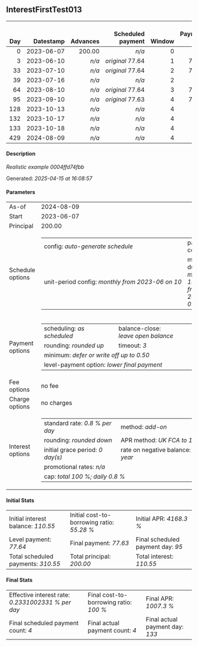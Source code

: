 <h2>InterestFirstTest013</h2><table><thead style="vertical-align: bottom;"><th style="text-align: right;">Day</th><th style="text-align: right;">Datestamp</th><th style="text-align: right;">Advances</th><th style="text-align: right;">Scheduled payment</th><th style="text-align: right;">Window</th><th style="text-align: right;">Payment due</th><th style="text-align: right;">Actual payments</th><th style="text-align: right;">Generated payment</th><th style="text-align: right;">Net effect</th><th style="text-align: right;">Payment status</th><th style="text-align: right;">Balance status</th><th style="text-align: right;">Simple interest</th><th style="text-align: right;">New interest</th><th style="text-align: right;">New charges</th><th style="text-align: right;">Principal portion</th><th style="text-align: right;">Fee portion</th><th style="text-align: right;">Interest portion</th><th style="text-align: right;">Charges portion</th><th style="text-align: right;">Fee refund</th><th style="text-align: right;">Principal balance</th><th style="text-align: right;">Fee balance</th><th style="text-align: right;">Interest balance</th><th style="text-align: right;">Charges balance</th><th style="text-align: right;">Settlement figure</th><th style="text-align: right;">Fee refund if&nbsp;settled</th></thead><tr style="text-align: right;"><td class="ci00">0</td><td class="ci01" style="white-space: nowrap;">2023-06-07</td><td class="ci02">200.00</td><td class="ci03" style="white-space: nowrap;"><i>n/a<i></td><td class="ci04">0</td><td class="ci05">0.00</td><td class="ci06"><i>n/a</i></td><td class="ci07"><i>n/a</i></td><td class="ci08">0.00</td><td class="ci09"><i>none&nbsp;scheduled</i></td><td class="ci10">open</td><td class="ci13">0.0000</td><td class="ci14">0.0000</td><td class="ci15"><i>n/a</i></td><td class="ci16">0.00</td><td class="ci17">0.00</td><td class="ci18">0.00</td><td class="ci19">0.00</td><td class="ci20">0.00</td><td class="ci21">200.00</td><td class="ci22">0.00</td><td class="ci23">110.5500</td><td class="ci24">0.00</td><td class="ci25">200.00</td><td class="ci26">0.00</td></tr><tr style="text-align: right;"><td class="ci00">3</td><td class="ci01" style="white-space: nowrap;">2023-06-10</td><td class="ci02"><i>n/a</i></td><td class="ci03" style="white-space: nowrap;"><i>original</i> 77.64</td><td class="ci04">1</td><td class="ci05">77.64</td><td class="ci06"><i>n/a</i></td><td class="ci07"><i>n/a</i></td><td class="ci08">0.00</td><td class="ci09"><i>missed&nbsp;payment</i></td><td class="ci10">open</td><td class="ci13">4.8000</td><td class="ci14">0.0000</td><td class="ci15"><i>n/a</i></td><td class="ci16">0.00</td><td class="ci17">0.00</td><td class="ci18">0.00</td><td class="ci19">0.00</td><td class="ci20">0.00</td><td class="ci21">200.00</td><td class="ci22">0.00</td><td class="ci23">110.5500</td><td class="ci24">0.00</td><td class="ci25">204.80</td><td class="ci26">0.00</td></tr><tr style="text-align: right;"><td class="ci00">33</td><td class="ci01" style="white-space: nowrap;">2023-07-10</td><td class="ci02"><i>n/a</i></td><td class="ci03" style="white-space: nowrap;"><i>original</i> 77.64</td><td class="ci04">2</td><td class="ci05">77.64</td><td class="ci06"><i>n/a</i></td><td class="ci07"><i>n/a</i></td><td class="ci08">0.00</td><td class="ci09"><i>paid&nbsp;later&nbsp;in&nbsp;full</i></td><td class="ci10">open</td><td class="ci13">48.0000</td><td class="ci14">0.0000</td><td class="ci15"><i>n/a</i></td><td class="ci16">0.00</td><td class="ci17">0.00</td><td class="ci18">0.00</td><td class="ci19">0.00</td><td class="ci20">0.00</td><td class="ci21">200.00</td><td class="ci22">0.00</td><td class="ci23">110.5500</td><td class="ci24">0.00</td><td class="ci25">252.80</td><td class="ci26">0.00</td></tr><tr style="text-align: right;"><td class="ci00">39</td><td class="ci01" style="white-space: nowrap;">2023-07-16</td><td class="ci02"><i>n/a</i></td><td class="ci03" style="white-space: nowrap;"><i>n/a<i></td><td class="ci04">2</td><td class="ci05">0.00</td><td class="ci06"><i>confirmed</i>&nbsp;88.00</td><td class="ci07"><i>n/a</i></td><td class="ci08">88.00</td><td class="ci09"><i>extra&nbsp;payment</i></td><td class="ci10">open</td><td class="ci13">9.6000</td><td class="ci14">0.0000</td><td class="ci15"><i>n/a</i></td><td class="ci16">0.00</td><td class="ci17">0.00</td><td class="ci18">88.00</td><td class="ci19">0.00</td><td class="ci20">0.00</td><td class="ci21">200.00</td><td class="ci22">0.00</td><td class="ci23">22.5500</td><td class="ci24">0.00</td><td class="ci25">174.40</td><td class="ci26">0.00</td></tr><tr style="text-align: right;"><td class="ci00">64</td><td class="ci01" style="white-space: nowrap;">2023-08-10</td><td class="ci02"><i>n/a</i></td><td class="ci03" style="white-space: nowrap;"><i>original</i> 77.64</td><td class="ci04">3</td><td class="ci05">77.64</td><td class="ci06"><i>n/a</i></td><td class="ci07"><i>n/a</i></td><td class="ci08">0.00</td><td class="ci09"><i>missed&nbsp;payment</i></td><td class="ci10">open</td><td class="ci13">40.0000</td><td class="ci14">0.0000</td><td class="ci15"><i>n/a</i></td><td class="ci16">0.00</td><td class="ci17">0.00</td><td class="ci18">0.00</td><td class="ci19">0.00</td><td class="ci20">0.00</td><td class="ci21">200.00</td><td class="ci22">0.00</td><td class="ci23">22.5500</td><td class="ci24">0.00</td><td class="ci25">214.40</td><td class="ci26">0.00</td></tr><tr style="text-align: right;"><td class="ci00">95</td><td class="ci01" style="white-space: nowrap;">2023-09-10</td><td class="ci02"><i>n/a</i></td><td class="ci03" style="white-space: nowrap;"><i>original</i> 77.63</td><td class="ci04">4</td><td class="ci05">77.63</td><td class="ci06"><i>n/a</i></td><td class="ci07"><i>n/a</i></td><td class="ci08">0.00</td><td class="ci09"><i>paid&nbsp;later&nbsp;in&nbsp;full</i></td><td class="ci10">open</td><td class="ci13">49.6000</td><td class="ci14">41.4500</td><td class="ci15"><i>n/a</i></td><td class="ci16">0.00</td><td class="ci17">0.00</td><td class="ci18">0.00</td><td class="ci19">0.00</td><td class="ci20">0.00</td><td class="ci21">200.00</td><td class="ci22">0.00</td><td class="ci23">64.0000</td><td class="ci24">0.00</td><td class="ci25">264.00</td><td class="ci26">0.00</td></tr><tr style="text-align: right;"><td class="ci00">128</td><td class="ci01" style="white-space: nowrap;">2023-10-13</td><td class="ci02"><i>n/a</i></td><td class="ci03" style="white-space: nowrap;"><i>n/a<i></td><td class="ci04">4</td><td class="ci05">0.00</td><td class="ci06"><i>confirmed</i>&nbsp;126.00</td><td class="ci07"><i>n/a</i></td><td class="ci08">126.00</td><td class="ci09"><i>extra&nbsp;payment</i></td><td class="ci10">open</td><td class="ci13">48.0000</td><td class="ci14">48.0000</td><td class="ci15"><i>n/a</i></td><td class="ci16">14.00</td><td class="ci17">0.00</td><td class="ci18">112.00</td><td class="ci19">0.00</td><td class="ci20">0.00</td><td class="ci21">186.00</td><td class="ci22">0.00</td><td class="ci23">0.0000</td><td class="ci24">0.00</td><td class="ci25">186.00</td><td class="ci26">0.00</td></tr><tr style="text-align: right;"><td class="ci00">132</td><td class="ci01" style="white-space: nowrap;">2023-10-17</td><td class="ci02"><i>n/a</i></td><td class="ci03" style="white-space: nowrap;"><i>n/a<i></td><td class="ci04">4</td><td class="ci05">0.00</td><td class="ci06"><i>confirmed</i>&nbsp;98.00</td><td class="ci07"><i>n/a</i></td><td class="ci08">98.00</td><td class="ci09"><i>extra&nbsp;payment</i></td><td class="ci10">open</td><td class="ci13">0.0000</td><td class="ci14">0.0000</td><td class="ci15"><i>n/a</i></td><td class="ci16">98.00</td><td class="ci17">0.00</td><td class="ci18">0.00</td><td class="ci19">0.00</td><td class="ci20">0.00</td><td class="ci21">88.00</td><td class="ci22">0.00</td><td class="ci23">0.0000</td><td class="ci24">0.00</td><td class="ci25">88.00</td><td class="ci26">0.00</td></tr><tr style="text-align: right;"><td class="ci00">133</td><td class="ci01" style="white-space: nowrap;">2023-10-18</td><td class="ci02"><i>n/a</i></td><td class="ci03" style="white-space: nowrap;"><i>n/a<i></td><td class="ci04">4</td><td class="ci05">0.00</td><td class="ci06"><i>confirmed</i>&nbsp;88.00</td><td class="ci07"><i>n/a</i></td><td class="ci08">88.00</td><td class="ci09"><i>extra&nbsp;payment</i></td><td class="ci10">closed</td><td class="ci13">0.0000</td><td class="ci14">0.0000</td><td class="ci15"><i>n/a</i></td><td class="ci16">88.00</td><td class="ci17">0.00</td><td class="ci18">0.00</td><td class="ci19">0.00</td><td class="ci20">0.00</td><td class="ci21">0.00</td><td class="ci22">0.00</td><td class="ci23">0.0000</td><td class="ci24">0.00</td><td class="ci25">0.00</td><td class="ci26">0.00</td></tr><tr style="text-align: right;"><td class="ci00">429</td><td class="ci01" style="white-space: nowrap;">2024-08-09</td><td class="ci02"><i>n/a</i></td><td class="ci03" style="white-space: nowrap;"><i>n/a<i></td><td class="ci04">4</td><td class="ci05">0.00</td><td class="ci06"><i>n/a</i></td><td class="ci07">0.00</td><td class="ci08">0.00</td><td class="ci09"><i>no&nbsp;longer&nbsp;required</i></td><td class="ci10">closed</td><td class="ci13">0.0000</td><td class="ci14">0.0000</td><td class="ci15"><i>n/a</i></td><td class="ci16">0.00</td><td class="ci17">0.00</td><td class="ci18">0.00</td><td class="ci19">0.00</td><td class="ci20">0.00</td><td class="ci21">0.00</td><td class="ci22">0.00</td><td class="ci23">0.0000</td><td class="ci24">0.00</td><td class="ci25">0.00</td><td class="ci26">0.00</td></tr></table><p><h4>Description</h4><i>Realistic example 0004ffd74fbb</i></p><p>Generated: <i>2025-04-15 at 16:08:57</i></p><h4>Parameters</h4><table><tr><td>As-of</td><td>2024-08-09</td></tr><tr><td>Start</td><td>2023-06-07</td></tr><tr><td>Principal</td><td>200.00</td></tr><tr><td>Schedule options</td><td><table><tr><td>config: <i>auto-generate schedule</i></td><td>payment count: <i>4</i></td></tr><tr><td style="white-space: nowrap;">unit-period config: <i>monthly from 2023-06 on 10</i></td><td>max duration: <i>maximum 180 days from 2024-07-23</i></td></tr></table></td></tr><tr><td>Payment options</td><td><table><tr><td>scheduling: <i>as scheduled</i></td><td>balance-close: <i>leave&nbsp;open&nbsp;balance</i></td></tr><tr><td>rounding: <i>rounded up</i></td><td>timeout: <i>3</i></td></tr><tr><td colspan='2'>minimum: <i>defer&nbsp;or&nbsp;write&nbsp;off&nbsp;up&nbsp;to&nbsp;0.50</i></td></tr><tr><td colspan='2'>level-payment option: <i>lower&nbsp;final&nbsp;payment</i></td></tr></table></td></tr><tr><td>Fee options</td><td>no fee</td></tr><tr><td>Charge options</td><td>no charges</td></tr><tr><td>Interest options</td><td><table><tr><td>standard rate: <i>0.8 % per day</i></td><td>method: <i>add-on</i></td></tr><tr><td>rounding: <i>rounded down</i></td><td>APR method: <i>UK FCA to 1 d.p.</i></td></tr><tr><td>initial grace period: <i>0 day(s)</i></td><td>rate on negative balance: <i>8 % per year</i></td></tr><tr><td colspan="2">promotional rates: <i><i>n/a</i></i></td></tr><tr><td colspan="2">cap: <i>total 100 %; daily 0.8 %</td></tr></table></td></tr></table><h4>Initial Stats</h4><table><tr><td>Initial interest balance: <i>110.55</i></td><td>Initial cost-to-borrowing ratio: <i>55.28 %</i></td><td>Initial APR: <i>4168.3 %</i></td></tr><tr><td>Level payment: <i>77.64</i></td><td>Final payment: <i>77.63</i></td><td>Final scheduled payment day: <i>95</i></td></tr><tr><td>Total scheduled payments: <i>310.55</i></td><td>Total principal: <i>200.00</i></td><td>Total interest: <i>110.55</i></td></tr></table><h4>Final Stats</h4><table><tr><td>Effective interest rate: <i>0.2331002331 % per day</i></td><td>Final cost-to-borrowing ratio: <i>100 %</i></td><td>Final APR: <i>1007.3 %</i></td></tr><tr><td>Final scheduled payment count: <i>4</i></td><td>Final actual payment count: <i>4</i></td><td>Final actual payment day: <i>133</i></td></tr></table>